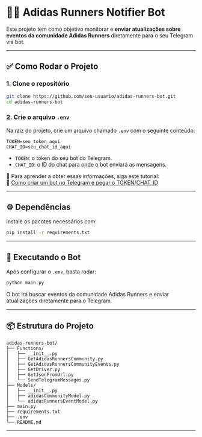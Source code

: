 # 🏃‍♂️ Adidas Runners Notifier Bot

Este projeto tem como objetivo monitorar e **enviar atualizações sobre eventos da comunidade Adidas Runners** diretamente para o seu Telegram via bot.

---

## ✅ Como Rodar o Projeto

### 1. Clone o repositório

```bash
git clone https://github.com/seu-usuario/adidas-runners-bot.git
cd adidas-runners-bot
```

### 2. Crie o arquivo `.env`

Na raiz do projeto, crie um arquivo chamado `.env` com o seguinte conteúdo:

```env
TOKEN=seu_token_aqui
CHAT_ID=seu_chat_id_aqui
```

- `TOKEN`: o token do seu bot do Telegram.  
- `CHAT_ID`: o ID do chat para onde o bot enviará as mensagens.

📌 Para aprender a obter essas informações, siga este tutorial:  
🎥 [Como criar um bot no Telegram e pegar o TOKEN/CHAT_ID](https://www.youtube.com/watch?v=uGaJVTPBpkM)

---

## ⚙️ Dependências

Instale os pacotes necessários com:

```bash
pip install -r requirements.txt
```

---

## 🚀 Executando o Bot

Após configurar o `.env`, basta rodar:

```bash
python main.py
```

O bot irá buscar eventos da comunidade Adidas Runners e enviar atualizações diretamente para o Telegram.

---

## 📦 Estrutura do Projeto

```text
adidas-runners-bot/
├── Functions/
│   ├── __init__.py
│   ├── GetAdidasRunnersCommunity.py
│   ├── GetAdidasRunnersCommunityEvents.py
│   ├── GetDriver.py
│   ├── GetJsonFromUrl.py
│   └── SendTelegramMessages.py
├── Models/
│   ├── __init__.py
│   ├── adidasCommunityModel.py
│   └── adidasRunnersEventModel.py
├── main.py
├── requirements.txt
├── .env
└── README.md
```

---
